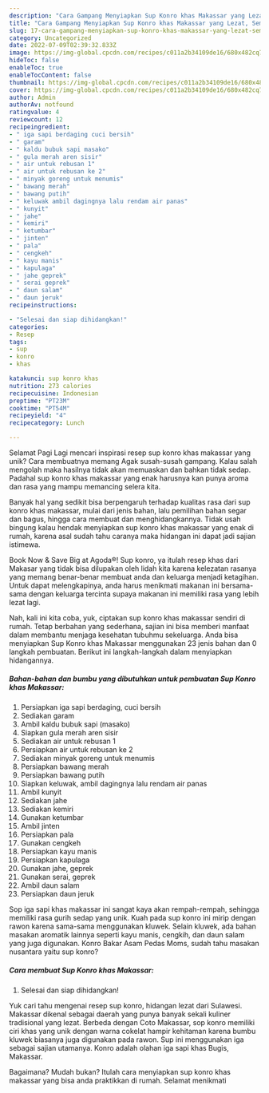 ```yaml
---
description: "Cara Gampang Menyiapkan Sup Konro khas Makassar yang Lezat, Sempurna"
title: "Cara Gampang Menyiapkan Sup Konro khas Makassar yang Lezat, Sempurna"
slug: 17-cara-gampang-menyiapkan-sup-konro-khas-makassar-yang-lezat-sempurna
category: Uncategorized
date: 2022-07-09T02:39:32.833Z
image: https://img-global.cpcdn.com/recipes/c011a2b34109de16/680x482cq70/sup-konro-khas-makassar-foto-resep-utama.jpg
hideToc: false
enableToc: true
enableTocContent: false
thumbnail: https://img-global.cpcdn.com/recipes/c011a2b34109de16/680x482cq70/sup-konro-khas-makassar-foto-resep-utama.jpg
cover: https://img-global.cpcdn.com/recipes/c011a2b34109de16/680x482cq70/sup-konro-khas-makassar-foto-resep-utama.jpg
author: Admin
authorAv: notfound
ratingvalue: 4
reviewcount: 12
recipeingredient:
- " iga sapi berdaging cuci bersih"
- " garam"
- " kaldu bubuk sapi masako"
- " gula merah aren sisir"
- " air untuk rebusan 1"
- " air untuk rebusan ke 2"
- " minyak goreng untuk menumis"
- " bawang merah"
- " bawang putih"
- " keluwak ambil dagingnya lalu rendam air panas"
- " kunyit"
- " jahe"
- " kemiri"
- " ketumbar"
- " jinten"
- " pala"
- " cengkeh"
- " kayu manis"
- " kapulaga"
- " jahe geprek"
- " serai geprek"
- " daun salam"
- " daun jeruk"
recipeinstructions:

- "Selesai dan siap dihidangkan!"
categories:
- Resep
tags:
- sup
- konro
- khas

katakunci: sup konro khas 
nutrition: 273 calories
recipecuisine: Indonesian
preptime: "PT23M"
cooktime: "PT54M"
recipeyield: "4"
recipecategory: Lunch

---
```



Selamat Pagi Lagi mencari inspirasi resep sup konro khas makassar yang unik? Cara membuatnya memang Agak susah-susah gampang. Kalau salah mengolah maka hasilnya tidak akan memuaskan dan bahkan tidak sedap. Padahal sup konro khas makassar yang enak harusnya kan punya aroma dan rasa yang mampu memancing selera kita.


Banyak hal yang sedikit bisa berpengaruh terhadap kualitas rasa dari sup konro khas makassar, mulai dari jenis bahan, lalu pemilihan bahan segar dan bagus, hingga cara membuat dan menghidangkannya. Tidak usah bingung kalau hendak menyiapkan sup konro khas makassar yang enak di rumah, karena asal sudah tahu caranya maka hidangan ini dapat jadi sajian istimewa.

Book Now &amp; Save Big at Agoda®! Sup konro, ya itulah resep khas dari Makasar yang tidak bisa dilupakan oleh lidah kita karena kelezatan rasanya yang memang benar-benar membuat anda dan keluarga menjadi ketagihan. Untuk dapat melengkapinya, anda harus menikmati makanan ini bersama-sama dengan keluarga tercinta supaya makanan ini memiliki rasa yang lebih lezat lagi.


Nah, kali ini kita coba, yuk, ciptakan sup konro khas makassar sendiri di rumah. Tetap berbahan yang sederhana, sajian ini bisa memberi manfaat dalam membantu menjaga kesehatan tubuhmu sekeluarga. Anda bisa menyiapkan Sup Konro khas Makassar menggunakan 23 jenis bahan dan 0 langkah pembuatan. Berikut ini langkah-langkah dalam menyiapkan hidangannya.

<!--inarticleads1-->

##### Bahan-bahan dan bumbu yang dibutuhkan untuk pembuatan Sup Konro khas Makassar:

1. Persiapkan  iga sapi berdaging, cuci bersih
1. Sediakan  garam
1. Ambil  kaldu bubuk sapi (masako)
1. Siapkan  gula merah aren sisir
1. Sediakan  air untuk rebusan 1
1. Persiapkan  air untuk rebusan ke 2
1. Sediakan  minyak goreng untuk menumis
1. Persiapkan  bawang merah
1. Persiapkan  bawang putih
1. Siapkan  keluwak, ambil dagingnya lalu rendam air panas
1. Ambil  kunyit
1. Sediakan  jahe
1. Sediakan  kemiri
1. Gunakan  ketumbar
1. Ambil  jinten
1. Persiapkan  pala
1. Gunakan  cengkeh
1. Persiapkan  kayu manis
1. Persiapkan  kapulaga
1. Gunakan  jahe, geprek
1. Gunakan  serai, geprek
1. Ambil  daun salam
1. Persiapkan  daun jeruk


Sop iga sapi khas makassar ini sangat kaya akan rempah-rempah, sehingga memiliki rasa gurih sedap yang unik. Kuah pada sup konro ini mirip dengan rawon karena sama-sama menggunakan kluwek. Selain kluwek, ada bahan masakan aromatik lainnya seperti kayu manis, cengkih, dan daun salam yang juga digunakan. Konro Bakar Asam Pedas Moms, sudah tahu masakan nusantara yaitu sup konro? 

<!--inarticleads2-->

##### Cara membuat Sup Konro khas Makassar:


1. Selesai dan siap dihidangkan!

Yuk cari tahu mengenai resep sup konro, hidangan lezat dari Sulawesi. Makassar dikenal sebagai daerah yang punya banyak sekali kuliner tradisional yang lezat. Berbeda dengan Coto Makassar, sop konro memiliki ciri khas yang unik dengan warna cokelat hampir kehitaman karena bumbu kluwek biasanya juga digunakan pada rawon. Sup ini menggunakan iga sebagai sajian utamanya. Konro adalah olahan iga sapi khas Bugis, Makassar. 

Bagaimana? Mudah bukan? Itulah cara menyiapkan sup konro khas makassar yang bisa anda praktikkan di rumah. Selamat menikmati
